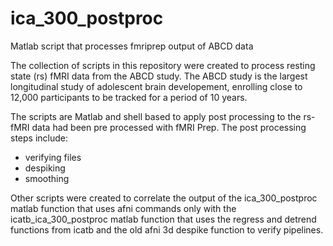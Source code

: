 # ica_300_postproc
Matlab script that processes fmriprep output of ABCD data

The collection of scripts in this repository were created to process resting state (rs) fMRI data from the ABCD study. The ABCD study is the largest longitudinal study of adolescent brain developement, enrolling close to 12,000 participants to be tracked for a period of 10 years. 

The scripts are Matlab and shell based to apply post processing to the rs-fMRI data had been pre processed with fMRI Prep. The post processing steps include:
- verifying files
- despiking
- smoothing

Other scripts were created to correlate the output of the ica_300_postproc matlab function that uses afni commands only with the icatb_ica_300_postproc matlab function that uses the regress and detrend functions from icatb and the old afni 3d despike function to verify pipelines.
